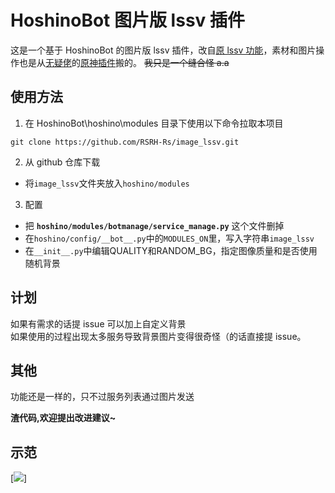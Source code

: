 # HoshinoBot 图片版 lssv 插件

这是一个基于 HoshinoBot 的图片版 lssv 插件，改自[原 lssv 功能](https://github.com/Ice9Coffee/HoshinoBot/tree/master/hoshino/modules/botmanage/service_manage.py)，素材和图片操作也是从[无疑佬](https://github.com/KimigaiiWuyi)的[原神插件](https://github.com/KimigaiiWuyi/GenshinUID)搬的。
~~我只是一个缝合怪 a.a~~

## 使用方法

1. 在 HoshinoBot\hoshino\modules 目录下使用以下命令拉取本项目

```
git clone https://github.com/RSRH-Rs/image_lssv.git
```

2. 从 github 仓库下载

- 将`image_lssv`文件夹放入`hoshino/modules`

3. 配置

- 把 **`hoshino/modules/botmanage/service_manage.py`** 这个文件删掉
- 在`hoshino/config/__bot__.py`中的`MODULES_ON`里，写入字符串`image_lssv`
- 在`__init__.py`中编辑QUALITY和RANDOM_BG，指定图像质量和是否使用随机背景

## 计划

如果有需求的话提 issue 可以加上自定义背景\
如果使用的过程出现太多服务导致背景图片变得很奇怪（的话直接提 issue。

## 其他

功能还是一样的，只不过服务列表通过图片发送

**渣代码,欢迎提出改进建议~**

## 示范

[![](https://github.com/RSRH-Rs/Hoshino-plugin-image-lssv/blob/master/data/imgs/example.png)]
